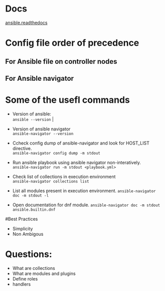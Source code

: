 # Docs
[ansible.readthedocs](https://ansible.readthedocs.io/projects/navigator/settings/)

# Config file order of precedence

## For Ansible file on controller nodes

## For Ansible navigator

# Some of the usefl commands
- Version of ansible:  
  `ansible --version`
  | 
- Version of ansible navigator  
  `ansible-navigator --version`
- Ccheck config dump of ansible-navigator and look for HOST_LIST directive.  
  `ansible-navigator config dump -m stdout`
- Run ansible playbook using ansible navigator non-interatively.  
  `ansible-navigator run -m stdout <playbook.yml>`

- Check list of collections in execution environment  
  `ansible-navigator collections list`

- List all modules present in execution environment.
  `ansible-navigator doc -m stdout -l`
- Open documentation for dnf module.
  `ansible-navigator doc -m stdout ansible.builtin.dnf`

#Best Practices
  - Simplicity
  - Non Ambigous

# Questions:
  - What are collections
  - What are modules and plugins
  - Define roles
  - handlers
